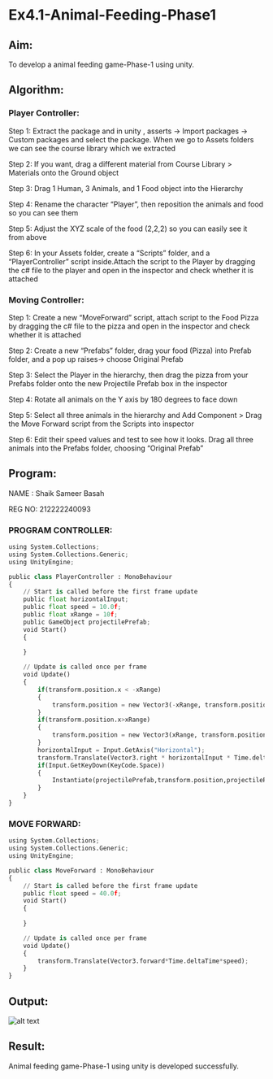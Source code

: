 # Ex4.1-Animal-Feeding-Phase1

## Aim:
To develop a animal feeding game-Phase-1 using unity.

## Algorithm:

### Player Controller:

Step 1:
Extract the package and in unity , asserts -> Import packages -> Custom packages and select the package. When we go to Assets folders we can see the course library which we extracted

Step 2:
If you want, drag a different material from Course Library > Materials onto the Ground object

Step 3:
Drag 1 Human, 3 Animals, and 1 Food object into the Hierarchy

Step 4:
Rename the character “Player”, then reposition the animals and food so you can see them

Step 5:
Adjust the XYZ scale of the food (2,2,2) so you can easily see it from above

Step 6:
In your Assets folder, create a “Scripts” folder, and a “PlayerController” script inside.Attach the script to the Player by dragging the c# file to the player and open in the inspector and check whether it is attached

### Moving Controller:

Step 1:
Create a new “MoveForward” script, attach script to the Food Pizza by dragging the c# file to the pizza and open in the inspector and check whether it is attached

Step 2:
Create a new “Prefabs” folder, drag your food (Pizza) into Prefab folder, and a pop up raises-> choose Original Prefab

Step 3:
Select the Player in the hierarchy, then drag the pizza from your Prefabs folder onto the new Projectile Prefab box in the inspector

Step 4:
Rotate all animals on the Y axis by 180 degrees to face down

Step 5:
Select all three animals in the hierarchy and Add Component > Drag the Move Forward script from the Scripts into inspector

Step 6:
Edit their speed values and test to see how it looks. Drag all three animals into the Prefabs folder, choosing “Original Prefab”

## Program:

NAME : Shaik Sameer Basah

 REG NO: 212222240093

### PROGRAM CONTROLLER:

```python
using System.Collections;
using System.Collections.Generic;
using UnityEngine;

public class PlayerController : MonoBehaviour
{
    // Start is called before the first frame update
    public float horizontalInput;
    public float speed = 10.0f;
    public float xRange = 10f;
    public GameObject projectilePrefab;
    void Start()
    {
        
    }

    // Update is called once per frame
    void Update()
    {
        if(transform.position.x < -xRange)
        {
            transform.position = new Vector3(-xRange, transform.position.y, transform.position.z);
        }
        if(transform.position.x>xRange)
        {
            transform.position = new Vector3(xRange, transform.position.y, transform.position.z);
        }
        horizontalInput = Input.GetAxis("Horizontal");
        transform.Translate(Vector3.right * horizontalInput * Time.deltaTime * speed);
        if(Input.GetKeyDown(KeyCode.Space))
        {
            Instantiate(projectilePrefab,transform.position,projectilePrefab.transform.rotation);
        }
    }
}
```
### MOVE FORWARD:

```python
using System.Collections;
using System.Collections.Generic;
using UnityEngine;

public class MoveForward : MonoBehaviour
{
    // Start is called before the first frame update
    public float speed = 40.0f;
    void Start()
    {
        
    }

    // Update is called once per frame
    void Update()
    {
        transform.Translate(Vector3.forward*Time.deltaTime*speed);
    }
}
```
## Output:

![alt text](<Screenshot (196).png>)

## Result:

Animal feeding game-Phase-1 using unity is developed successfully.
